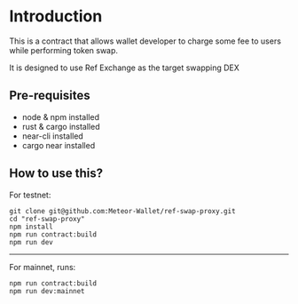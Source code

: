 # Introduction

This is a contract that allows wallet developer to charge some fee to users while performing token swap.

It is designed to use Ref Exchange as the target swapping DEX

## Pre-requisites

-   node & npm installed
-   rust & cargo installed
-   near-cli installed
-   cargo near installed

## How to use this?

For testnet:

```shell
git clone git@github.com:Meteor-Wallet/ref-swap-proxy.git
cd "ref-swap-proxy"
npm install
npm run contract:build
npm run dev
```

---

For mainnet, runs:

```shell
npm run contract:build
npm run dev:mainnet
```
